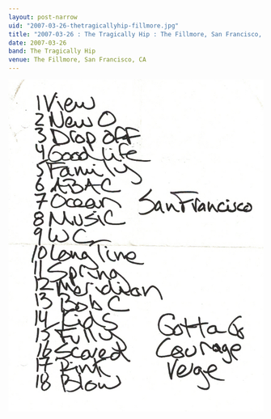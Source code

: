 ```yaml
---
layout: post-narrow
uid: "2007-03-26-thetragicallyhip-fillmore.jpg"
title: "2007-03-26 : The Tragically Hip : The Fillmore, San Francisco, CA"
date: 2007-03-26
band: The Tragically Hip
venue: The Fillmore, San Francisco, CA
---
```


<div class="showcase">
  <img src="/img/2007/03/20070326-TheTragicallyHip-Fillmore.jpg" alt="2007-03-26-thetragicallyhip-fillmore.jpg">
</div>
